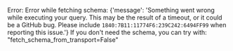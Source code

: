 Error: Error while fetching schema: {'message': 'Something went wrong while executing your query. This may be the result of a timeout, or it could be a GitHub bug. Please include `1840:7B11:11774F6:239C242:6494FF99` when reporting this issue.'}
If you don't need the schema, you can try with: "fetch_schema_from_transport=False"
